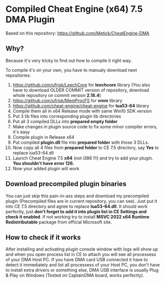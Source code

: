 # Compiled Cheat Engine (x64) 7.5 DMA Plugin
Based on this repository: https://github.com/Metick/CheatEngine-DMA

## Why?
Because it's very tricky to find out how to compile it right way. 

To compile it's on your own, you have to manualy download next repositories:
1. https://github.com/ufrisk/LeechCore for **leechcore** library (You also have to download OLDER COMMIT version of repository, download whole repository on commit version **2.18.4**)
2. https://github.com/ufrisk/MemProcFS for **vmm** library
3. https://github.com/cheat-engine/cheat-engine for **lua53-64** library
4. Compile them all in x64 Release mode with same Win10 SDK version
5. Put 3 lib files into corresponding plugin lib directories
6. Put all 3 compiled DLLs into **prepared empty folder**
7. Make changes in plugin source code to fix some minor compiler errors, it's easy
8. Compile plugin in Release x64
9. Put compiled **plugin.dll** file into **prepared folder** with those 3 DLLs.
10. Now copy all 4 files from **prepared folder** to CE 7.5 directory, say **Yes** to replace lua53-64.dll
11. Launch Cheat Engine 7.5 **x64** (not i386 !!!) and try to add your plugin. **You shouldn't have error 126.**
12. Now your added plugin will work

## Download precompiled plugin binaries
You can just skip this pain-in-ass steps and download my precompiled plugin (Precompiled files are in current repository, you can see). Just put it into CE 7.5 directory and agree to replace **lua53-64.dll**. It should work perfectly, just **don't forget to add it into plugin list in CE Settings and check it enabled**.
If not working try to install **MSVC 2022 x64 Runtime Redistributable** package from official Microsoft site.

## How to check if it works
After installing and activating plugin console window with logs will show up and when you open process list in CE to attach you will see all processess of your DMA Host PC. If you have DMA card USB connected it have to detect it immediately and list all processess of your Host PC, you don't have to install extra drivers or something else, DMA USB interface is usually Plug & Play on Windows (Tested on CaptainDMA board, works perfectly).

